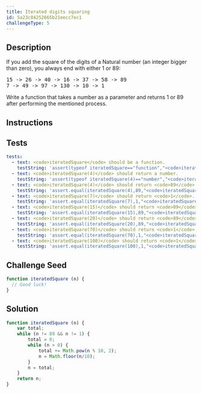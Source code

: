 ```yaml
---
title: Iterated digits squaring
id: 5a23c84252665b21eecc7ec1
challengeType: 5
---
```


## Description
<section id='description'>
If you add the square of the digits of a Natural number (an integer bigger than zero), you always end with either 1 or 89:
<pre>15 -> 26 -> 40 -> 16 -> 37 -> 58 -> 89
7 -> 49 -> 97 -> 130 -> 10 -> 1</pre>
Write a function that takes a number as a parameter and returns 1 or 89 after performing the mentioned process.
</section>

## Instructions
<section id='instructions'>

</section>

## Tests
<section id='tests'>

```yml
tests:
  - text: <code>iteratedSquare</code> should be a function.
    testString: 'assert(typeof iteratedSquare=="function","<code>iteratedSquare</code> should be a function.");'
  - text: <code>iteratedSquare(4)</code> should return a number.
    testString: 'assert(typeof iteratedSquare(4)=="number","<code>iteratedSquare(4)</code> should return a number.");'
  - text: <code>iteratedSquare(4)</code> should return <code>89</code>.
    testString: 'assert.equal(iteratedSquare(4),89,"<code>iteratedSquare(4)</code> should return <code>89</code>.");'
  - text: <code>iteratedSquare(7)</code> should return <code>1</code>.
    testString: 'assert.equal(iteratedSquare(7),1,"<code>iteratedSquare(7)</code> should return <code>1</code>.");'
  - text: <code>iteratedSquare(15)</code> should return <code>89</code>.
    testString: 'assert.equal(iteratedSquare(15),89,"<code>iteratedSquare(15)</code> should return <code>89</code>.");'
  - text: <code>iteratedSquare(20)</code> should return <code>89</code>.
    testString: 'assert.equal(iteratedSquare(20),89,"<code>iteratedSquare(20)</code> should return <code>89</code>.");'
  - text: <code>iteratedSquare(70)</code> should return <code>1</code>.
    testString: 'assert.equal(iteratedSquare(70),1,"<code>iteratedSquare(70)</code> should return <code>1</code>.");'
  - text: <code>iteratedSquare(100)</code> should return <code>1</code>.
    testString: 'assert.equal(iteratedSquare(100),1,"<code>iteratedSquare(100)</code> should return <code>1</code>.");'

```

</section>

## Challenge Seed
<section id='challengeSeed'>

<div id='js-seed'>

```js
function iteratedSquare (n) {
  // Good luck!
}
```

</div>



</section>

## Solution
<section id='solution'>


```js
function iteratedSquare (n) {
	var total;
	while (n != 89 && n != 1) {
		total = 0;
		while (n > 0) {
			total += Math.pow(n % 10, 2);
			n = Math.floor(n/10);
		}
		n = total;
	}
	return n;
}

```

</section>

